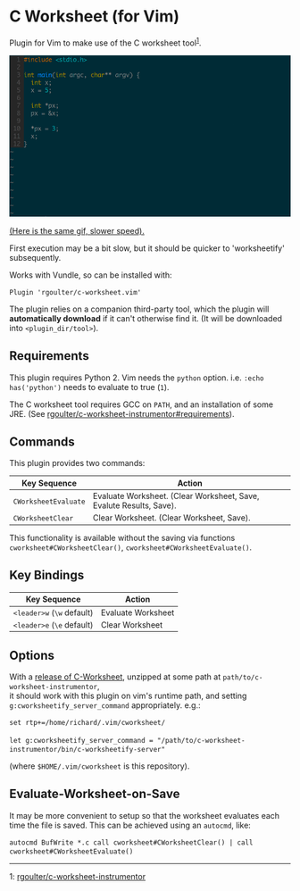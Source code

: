 # C Worksheet (for Vim)

Plugin for Vim to make use of the C worksheet tool<sup>[1](#myfootnote1)</sup>.

![demo](https://github.com/rgoulter/c-worksheet.vim/raw/master/demo.gif)

[(Here is the same gif, slower speed).](https://github.com/rgoulter/c-worksheet.vim/raw/master/demo-slow.gif)

First execution may be a bit slow, but it should be quicker to 'worksheetify'
subsequently.

Works with Vundle, so can be installed with:

```
Plugin 'rgoulter/c-worksheet.vim'
```

The plugin relies on a companion third-party tool, which the plugin will
**automatically download** if it can't otherwise find it. (It will be
downloaded into `<plugin_dir/tool>`).

## Requirements

This plugin requires Python 2. Vim needs the `python` option. i.e.
`:echo has('python')` needs to evaluate to true (`1`).

The C worksheet tool requires GCC on `PATH`, and an installation of some JRE.
(See
[rgoulter/c-worksheet-instrumentor#requirements](https://github.com/rgoulter/c-worksheet-instrumentor#requirements)).

## Commands

This plugin provides two commands:

| Key Sequence               | Action                                                              |
| ---------------------------| --------------------------------------------------------------------|
| `CWorksheetEvaluate`       | Evaluate Worksheet. (Clear Worksheet, Save, Evalute Results, Save). |
| `CWorksheetClear`          | Clear Worksheet. (Clear Worksheet, Save).                           |

This functionality is available without the saving via functions
`cworksheet#CWorksheetClear()`, `cworksheet#CWorksheetEvaluate()`.

## Key Bindings

| Key Sequence               | Action                              |
| ---------------------------| ------------------------------------|
| `<leader>w` (`\w` default) | Evaluate Worksheet                  |
| `<leader>e` (`\e` default) | Clear Worksheet                     |

## Options

With a [release of C-Worksheet](https://github.com/rgoulter/c-worksheet-instrumentor/releases),
unzipped at some path at `path/to/c-worksheet-instrumentor`,  
it should work with this plugin on vim's runtime path, and setting
`g:cworksheetify_server_command` appropriately. e.g.:

```
set rtp+=/home/richard/.vim/cworksheet/

let g:cworksheetify_server_command = "/path/to/c-worksheet-instrumentor/bin/c-worksheetify-server"
```

(where `$HOME/.vim/cworksheet` is this repository).

## Evaluate-Worksheet-on-Save

It may be more convenient to setup so that the worksheet evaluates each time
the file is saved. This can be achieved using an `autocmd`, like:

```
autocmd BufWrite *.c call cworksheet#CWorksheetClear() | call cworksheet#CWorksheetEvaluate()
```

* * *

<a name="myfootnote1">1</a>:
[rgoulter/c-worksheet-instrumentor](https://github.com/rgoulter/c-worksheet-instrumentor)
